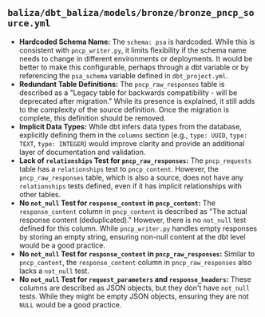 ## `baliza/dbt_baliza/models/bronze/bronze_pncp_source.yml`

*   **Hardcoded Schema Name:** The `schema: psa` is hardcoded. While this is consistent with `pncp_writer.py`, it limits flexibility if the schema name needs to change in different environments or deployments. It would be better to make this configurable, perhaps through a dbt variable or by referencing the `psa_schema` variable defined in `dbt_project.yml`.
*   **Redundant Table Definitions:** The `pncp_raw_responses` table is described as a "Legacy table for backwards compatibility - will be deprecated after migration." While its presence is explained, it still adds to the complexity of the source definition. Once the migration is complete, this definition should be removed.
*   **Implicit Data Types:** While dbt infers data types from the database, explicitly defining them in the `columns` section (e.g., `type: UUID`, `type: TEXT`, `type: INTEGER`) would improve clarity and provide an additional layer of documentation and validation.
*   **Lack of `relationships` Test for `pncp_raw_responses`:** The `pncp_requests` table has a `relationships` test to `pncp_content`. However, the `pncp_raw_responses` table, which is also a source, does not have any `relationships` tests defined, even if it has implicit relationships with other tables.
*   **No `not_null` Test for `response_content` in `pncp_content`:** The `response_content` column in `pncp_content` is described as "The actual response content (deduplicated)." However, there is no `not_null` test defined for this column. While `pncp_writer.py` handles empty responses by storing an empty string, ensuring non-null content at the dbt level would be a good practice.
*   **No `not_null` Test for `response_content` in `pncp_raw_responses`:** Similar to `pncp_content`, the `response_content` column in `pncp_raw_responses` also lacks a `not_null` test.
*   **No `not_null` Test for `request_parameters` and `response_headers`:** These columns are described as JSON objects, but they don't have `not_null` tests. While they might be empty JSON objects, ensuring they are not `NULL` would be a good practice.
